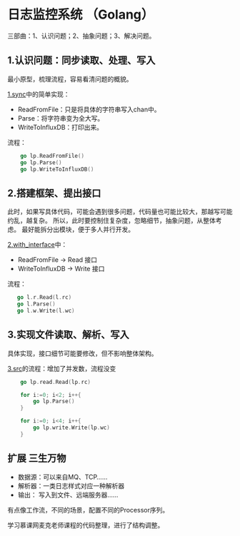 # 日志监控系统 （Golang）

三部曲：1、认识问题；2、抽象问题；3、解决问题。

## 1.认识问题：同步读取、处理、写入
最小原型，梳理流程，容易看清问题的概貌。

[1.sync](https://github.com/kyl2016/log/tree/master/1.sync "")中的简单实现：
- ReadFromFile：只是将具体的字符串写入chan中。
- Parse：将字符串变为全大写。
- WriteToInfluxDB：打印出来。

流程：
```go
	go lp.ReadFromFile() 
	go lp.Parse()
	go lp.WriteToInfluxDB()
```

## 2.搭建框架、提出接口
此时，如果写具体代码，可能会遇到很多问题，代码量也可能比较大，那越写可能约乱，越复杂。
所以，此时要控制住复杂度，忽略细节，抽象问题，从整体考虑。
最好能拆分出模块，便于多人并行开发。

[2.with_interface](https://github.com/kyl2016/log/tree/master/2.with_interface "")中：
- ReadFromFile     -> Read 接口
- WriteToInfluxDB  -> Write 接口

流程：
```go
   go l.r.Read(l.rc)
   go l.Parse()
   go l.w.Write(l.wc)
```

## 3.实现文件读取、解析、写入
具体实现，接口细节可能要修改，但不影响整体架构。

[3.src](https://github.com/kyl2016/log/tree/master/3.src "")的流程：增加了并发数，流程没变
```go
    go lp.read.Read(lp.rc)

	for i:=0; i<2; i++{
		go lp.Parse()
	}

	for i:=0; i<4; i++{
		go lp.write.Write(lp.wc)
	}
```

## 扩展 三生万物

- 数据源：可以来自MQ、TCP……
- 解析器：一类日志样式对应一种解析器
- 输出： 写入到文件、远端服务器……

有点像工作流，不同的场景，配置不同的Processor序列。

学习慕课网麦克老师课程的代码整理，进行了结构调整。